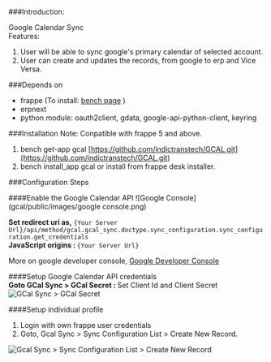 ###Introduction:

Google Calendar Sync<br>
Features:

1. User will be able to sync google's primary calendar of selected account.
2. User can create and updates the records, from google to erp and Vice Versa.


###Depends on
- frappe (To install: [bench page](https://github.com/frappe/bench) )
- erpnext
- python module: oauth2client, gdata, google-api-python-client, keyring
 
###Installation
Note: Conpatible with frappe 5 and above.

1. bench get-app gcal [https://github.com/indictranstech/GCAL.git](https://github.com/indictranstech/GCAL.git)
2. bench install_app gcal or install from frappe desk installer.


###Configuration Steps


####Enable the Google Calendar API
![Google Console](gcal/public/images/google console.png)

<b>Set redirect uri as,</b> `{Your Server Url}/api/method/gcal.gcal_sync.doctype.sync_configuration.sync_configuration.get_credentials` <br>
<b>JavaScript origins : </b> `{Your Server Url}`

More on google developer console, [Google Developer Console](https://developers.google.com/console/help/new/)

####Setup Google Calendar API credentials
<br> <b> Goto GCal Sync > GCal Secret : </b>  Set Client Id and Client Secret 
![GCal Sync > GCal Secret](frappe_ldap/public/images/GcalSecret.png)

####Setup individual profile
<br> 
1. Login with own frappe user credentials 
2. Goto, Gcal Sync > Sync Configuration List > Create New Record. 

![Gcal Sync > Sync Configuration List > Create New Record](frappe_ldap/public/images/SyncConfig.png)
